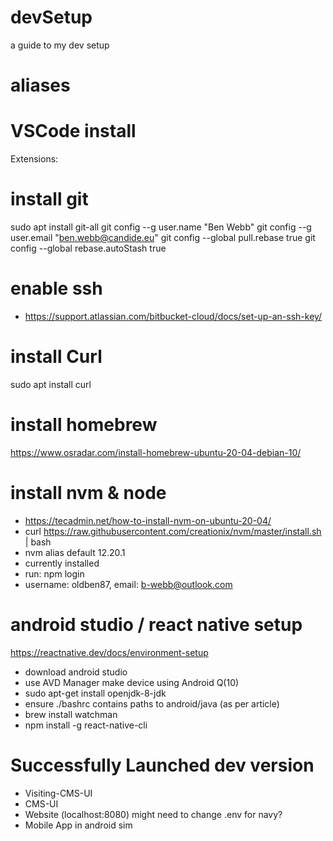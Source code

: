 # devSetup
a guide to my dev setup

# aliases

# VSCode install
Extensions:


# install git 
sudo apt install git-all
git config --g user.name "Ben Webb"
git config --g user.email "ben.webb@candide.eu"
git config --global pull.rebase true
git config --global rebase.autoStash true

# enable ssh
 - https://support.atlassian.com/bitbucket-cloud/docs/set-up-an-ssh-key/

# install Curl
sudo apt install curl 

# install homebrew
https://www.osradar.com/install-homebrew-ubuntu-20-04-debian-10/

# install nvm & node
 - https://tecadmin.net/how-to-install-nvm-on-ubuntu-20-04/
 - curl https://raw.githubusercontent.com/creationix/nvm/master/install.sh | bash 
 - nvm alias default 12.20.1
 - currently installed
 - run: npm login 
 - username: oldben87, email: b-webb@outlook.com

# android studio / react native setup
https://reactnative.dev/docs/environment-setup
 - download android studio
 - use AVD Manager make device using Android Q(10)
 - sudo apt-get install openjdk-8-jdk
 - ensure ./bashrc contains paths to android/java (as per article)
 - brew install watchman 
 - npm install -g react-native-cli
 
 # Successfully Launched dev version
 - Visiting-CMS-UI
 - CMS-UI
 - Website (localhost:8080) might need to change .env for navy?
 - Mobile App in android sim

